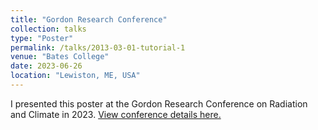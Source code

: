 ```yaml
---
title: "Gordon Research Conference"
collection: talks
type: "Poster"
permalink: /talks/2013-03-01-tutorial-1
venue: "Bates College"
date: 2023-06-26
location: "Lewiston, ME, USA"
---
```


I presented this poster at the Gordon Research Conference on Radiation and Climate in 2023. [View conference details here.](https://www.grc.org/radiation-and-climate-conference/2023/)

